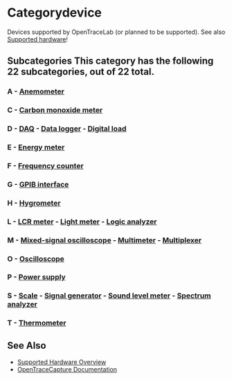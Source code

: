 # Categorydevice

Devices supported by OpenTraceLab (or planned to be supported). See also [Supported hardware](Supported_hardware.html "Supported hardware")! 
## Subcategories This category has the following 22 subcategories, out of 22 total. 
### A \- [Anemometer](./Category:Anemometer.html "Category:Anemometer") 
### C \- [Carbon monoxide meter](./Category:Carbon_monoxide_meter.html "Category:Carbon monoxide meter") 
### D \- [DAQ](./Category:DAQ.html "Category:DAQ") \- [Data logger](./Category:Data_logger.html "Category:Data logger") \- [Digital load](./Category:Digital_load.html "Category:Digital load") 
### E \- [Energy meter](./Category:Energy_meter.html "Category:Energy meter") 
### F \- [Frequency counter](./Category:Frequency_counter.html "Category:Frequency counter") 
### G \- [GPIB interface](./Category:GPIB_interface.html "Category:GPIB interface") 
### H \- [Hygrometer](./Category:Hygrometer.html "Category:Hygrometer") 
### L \- [LCR meter](./Category:LCR_meter.html "Category:LCR meter") \- [Light meter](./Category:Light_meter.html "Category:Light meter") \- [Logic analyzer](./Category:Logic_analyzer.html "Category:Logic analyzer") 
### M \- [Mixed-signal oscilloscope](./Category:Mixed-signal_oscilloscope.html "Category:Mixed-signal oscilloscope") \- [Multimeter](./Category:Multimeter.html "Category:Multimeter") \- [Multiplexer](./Category:Multiplexer.html "Category:Multiplexer") 
### O \- [Oscilloscope](./Category:Oscilloscope.html "Category:Oscilloscope") 
### P \- [Power supply](./Category:Power_supply.html "Category:Power supply") 
### S \- [Scale](./Category:Scale.html "Category:Scale") \- [Signal generator](./Category:Signal_generator.html "Category:Signal generator") \- [Sound level meter](./Category:Sound_level_meter.html "Category:Sound level meter") \- [Spectrum analyzer](./Category:Spectrum_analyzer.html "Category:Spectrum analyzer") 
### T \- [Thermometer](./Category:Thermometer.html "Category:Thermometer")

## See Also
- [Supported Hardware Overview](../supported-hardware.md)
- [OpenTraceCapture Documentation](../../opentracecapture/overview.md)

